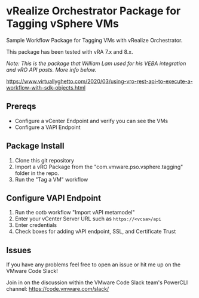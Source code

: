 # vRealize Orchestrator Package for Tagging vSphere VMs
Sample Workflow Package for Tagging VMs with vRealize Orchestrator. 

This package has been tested with vRA 7.x and 8.x.

*Note: This is the package that William Lam used for his VEBA integration and vRO API posts. More info below.*

https://www.virtuallyghetto.com/2020/03/using-vro-rest-api-to-execute-a-workflow-with-sdk-objects.html

## Prereqs
- Configure a vCenter Endpoint and verify you can see the VMs
- Configure a VAPI Endpoint 

## Package Install
1. Clone this git repository
2. Import a vRO Package from the "com.vmware.pso.vsphere.tagging" folder in the repo.
3. Run the "Tag a VM" workflow

## Configure VAPI Endpoint
1. Run the ootb workflow "Import vAPI metamodel"
2. Enter your vCenter Server URL such as `https://<vcsa>/api`
3. Enter credentials
4. Check boxes for adding vAPI endpoint, SSL, and Certificate Trust

## Issues
If you have any problems feel free to open an issue or hit me up on the VMware Code Slack!

Join in on the discussion within the VMware Code Slack team's PowerCLI channel: https://code.vmware.com/slack/
